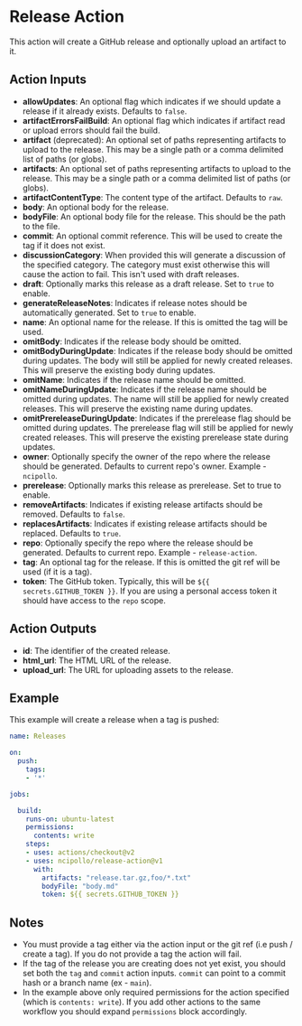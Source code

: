 # Release Action

This action will create a GitHub release and optionally upload an artifact to it.

## Action Inputs
- **allowUpdates**: An optional flag which indicates if we should update a release if it already exists. Defaults to `false`.
- **artifactErrorsFailBuild**: An optional flag which indicates if artifact read or upload errors should fail the build.  
- **artifact** (deprecated): An optional set of paths representing artifacts to upload to the release. This may be a single path or a comma delimited list of paths (or globs).
- **artifacts**: An optional set of paths representing artifacts to upload to the release. This may be a single path or a comma delimited list of paths (or globs).
- **artifactContentType**: The content type of the artifact. Defaults to `raw`.
- **body**: An optional body for the release.
- **bodyFile**: An optional body file for the release. This should be the path to the file.
- **commit**: An optional commit reference. This will be used to create the tag if it does not exist.
- **discussionCategory**: When provided this will generate a discussion of the specified category. The category must exist otherwise this will cause the action to fail. This isn't used with draft releases.
- **draft**: Optionally marks this release as a draft release. Set to `true` to enable.
- **generateReleaseNotes**: Indicates if release notes should be automatically generated. Set to `true` to enable.
- **name**: An optional name for the release. If this is omitted the tag will be used.
- **omitBody**: Indicates if the release body should be omitted.
- **omitBodyDuringUpdate**: Indicates if the release body should be omitted during updates. The body will still be applied for newly created releases. This will preserve the existing body during updates.
- **omitName**: Indicates if the release name should be omitted.
- **omitNameDuringUpdate**: Indicates if the release name should be omitted during updates. The name will still be applied for newly created releases. This will preserve the existing name during updates.
- **omitPrereleaseDuringUpdate**: Indicates if the prerelease flag should be omitted during updates. The prerelease flag will still be applied for newly created releases.
  This will preserve the existing prerelease state during updates.
- **owner**: Optionally specify the owner of the repo where the release should be generated. Defaults to current repo's owner. Example - `ncipollo`.
- **prerelease**: Optionally marks this release as prerelease. Set to true to enable.
- **removeArtifacts**: Indicates if existing release artifacts should be removed. Defaults to `false`.
- **replacesArtifacts**: Indicates if existing release artifacts should be replaced. Defaults to `true`.
- **repo**: Optionally specify the repo where the release should be generated. Defaults to current repo. Example - `release-action`.
- **tag**: An optional tag for the release. If this is omitted the git ref will be used (if it is a tag).
- **token**: The GitHub token. Typically, this will be `${{ secrets.GITHUB_TOKEN }}`. If you are using a personal access token it should have access to the `repo` scope.

## Action Outputs
- **id**: The identifier of the created release.
- **html_url**: The HTML URL of the release.
- **upload_url**: The URL for uploading assets to the release.

## Example
This example will create a release when a tag is pushed:

```yml
name: Releases

on: 
  push:
    tags:
    - '*'

jobs:

  build:
    runs-on: ubuntu-latest
    permissions:
      contents: write
    steps:
    - uses: actions/checkout@v2
    - uses: ncipollo/release-action@v1
      with:
        artifacts: "release.tar.gz,foo/*.txt"
        bodyFile: "body.md"
        token: ${{ secrets.GITHUB_TOKEN }}

```

## Notes
- You must provide a tag either via the action input or the git ref (i.e push / create a tag). If you do not provide a tag the action will fail.
- If the tag of the release you are creating does not yet exist, you should set both the `tag` and `commit` action inputs. `commit` can point to a commit hash or a branch name (ex - `main`).
- In the example above only required permissions for the action specified (which is `contents: write`). If you add other actions to the same workflow you should expand `permissions` block accordingly.
